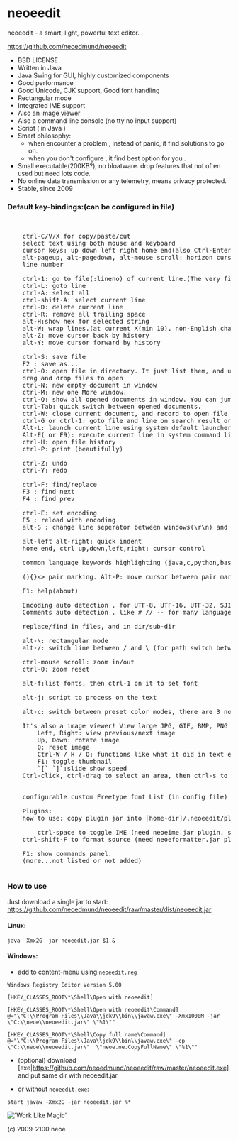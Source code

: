 neoeedit
=====================
neoeedit - a smart, light, powerful text editor.


https://github.com/neoedmund/neoeedit


- BSD LICENSE
- Written in Java
- Java Swing for GUI, highly customized components
- Good performance
- Good Unicode, CJK support, Good font handling
- Rectangular mode
- Integrated IME support
- Also an image viewer
- Also a command line console (no tty no input support)
- Script ( in Java )
- Smart philosophy: 
  * when encounter a problem , instead of panic, it find solutions to go on.
  * when you don't configure , it find best option for you .
- Small executable(200KB?), no bloatware. drop features that not often used but need lots code. 
- No online data transmission or any telemetry, means privacy protected.
- Stable, since 2009







### Default key-bindings:(can be configured in file)
<pre>    
    
    ctrl-C/V/X for copy/paste/cut
    select text using both mouse and keyboard
    cursor keys: up down left right home end(also Ctrl-Enter) pageup pagedown
    alt-pageup, alt-pagedown, alt-mouse scroll: horizon cursor movement
    line number

    ctrl-1: go to file(:lineno) of current line.(The very first command should be known)
    ctrl-L: goto line
    ctrl-A: select all
    ctrl-shift-A: select current line
    ctrl-D: delete current line
    ctrl-R: remove all trailing space
    alt-H:show hex for selected string
    alt-W: wrap lines.(at current X(min 10), non-English character's width calculated as two.)
    alt-Z: move cursor back by history
    alt-Y: move cursor forward by history
    
    ctrl-S: save file
    F2 : save as...
    ctrl-O: open file in directory. It just list them, and use ctrl-G to open one of them.
    drag and drop files to open
    ctrl-N: new empty document in window
    ctrl-M: new one More window.
    ctrl-Q: show all opened documents in window. You can jump to one of them by press ctrl-1 over it.
    ctrl-Tab: quick switch between opened documents.
    ctrl-W: close current document, and record to open file history.
    ctrl-G or ctrl-1: goto file and line on search result or file by name or document in the window by name.
    Alt-L: launch current line using system default launcher(for file, executable, text, or URL).
    Alt-E( or F9): execute current line in system command line(eg. for windows, try "cmd /c dir").
    ctrl-H: open file history
    ctrl-P: print (beautifully)

    ctrl-Z: undo
    ctrl-Y: redo

    ctrl-F: find/replace
    F3 : find next
    F4 : find prev

    ctrl-E: set encoding
    F5 : reload with encoding
    alt-S : change line seperator between windows(\r\n) and unix(\n)

    alt-left alt-right: quick indent
    home end, ctrl up,down,left,right: cursor control

    common language keywords highlighting (java,c,python,basic, 500+ words)

    (){}<> pair marking. Alt-P: move cursor between pair marks.

    F1: help(about)

    Encoding auto detection . for UTF-8, UTF-16, UTF-32, SJIS, GBK. Good unicode support.
    Comments auto detection . like # // -- for many languages.

    replace/find in files, and in dir/sub-dir

    alt-\: rectangular mode
    alt-/: switch line between / and \ (for path switch between unix and Windows)

    ctrl-mouse scroll: zoom in/out
    ctrl-0: zoom reset

    alt-f:list fonts, then ctrl-1 on it to set font

    alt-j: script to process on the text

    alt-c: switch between preset color modes, there are 3 now: White, Black, Blue.

    It's also a image viewer! View large JPG, GIF, BMP, PNG images easily.
        Left, Right: view previous/next image
        Up, Down: rotate image
        0: reset image
        Ctrl-W / H / O: functions like what it did in text editor mode
        F1: toggle thumbnail
        `[` `]`:slide show speed
	Ctrl-click, ctrl-drag to select an area, then ctrl-s to save.
        

    configurable custom Freetype font List (in config file)

    Plugins: 
    how to use: copy plugin jar into [home-dir]/.neoeedit/plugins/
    
        ctrl-space to toggle IME (need neoeime.jar plugin, support Chinese,Japanese,English etc.)
	ctrl-shift-F to format source (need neoeformatter.jar plugin)

    F1: show commands panel.
    (more...not listed or not added)

</pre>


### How to use

Just download a single jar to start: https://github.com/neoedmund/neoeedit/raw/master/dist/neoeedit.jar

    
#### Linux:

``` 
java -Xmx2G -jar neoeedit.jar $1 &  
```


#### Windows:

- add to content-menu using `neoeedit.reg`

```
Windows Registry Editor Version 5.00

[HKEY_CLASSES_ROOT\*\Shell\Open with neoeedit]

[HKEY_CLASSES_ROOT\*\Shell\Open with neoeedit\Command]
@="\"C:\\Program Files\\Java\\jdk9\\bin\\javaw.exe\" -Xmx1000M -jar \"C:\\neoe\\neoeedit.jar\" \"%1\""

[HKEY_CLASSES_ROOT\*\Shell\Copy full name\Command]
@="\"C:\\Program Files\\Java\\jdk9\\bin\\javaw.exe\" -cp \"C:\\neoe\\neoeedit.jar\"  \"neoe.ne.CopyFullName\" \"%1\""
```

- (optional) download [exe|https://github.com/neoedmund/neoeedit/raw/master/neoeedit.exe] and put same dir with neoeedit.jar

- or without `neoeedit.exe`:

```
start javaw -Xmx2G -jar neoeedit.jar %* 
```



!['Work Like Magic'](https://github.com/neoedmund/neoeedit/raw/master/worklikemagic.png)

(c) 2009-2100 neoe

